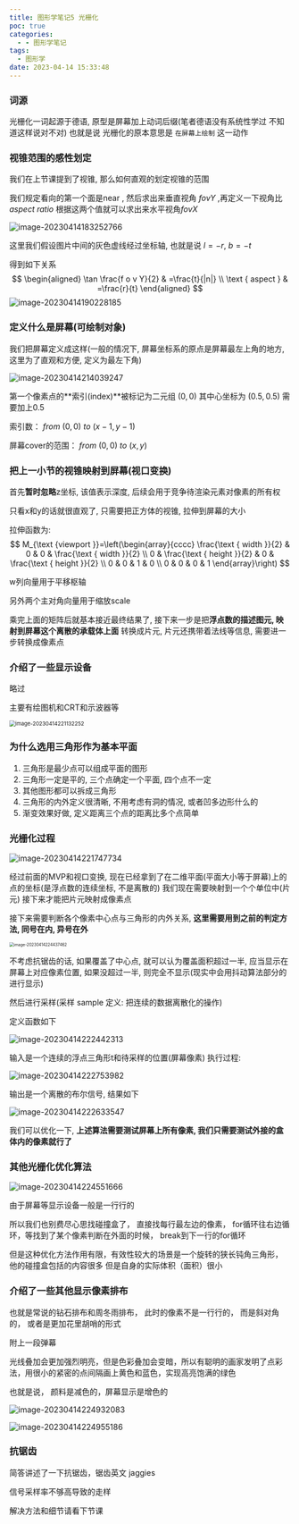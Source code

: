 ```yaml
---
title: 图形学笔记5 光栅化
poc: true
categories:
  - - 图形学笔记
tags:
  - 图形学
date: 2023-04-14 15:33:48
---
```


### 词源

光栅化一词起源于德语, 原型是屏幕加上动词后缀(笔者德语没有系统性学过 不知道这样说对不对) 也就是说 光栅化的原本意思是 `在屏幕上绘制` 这一动作

### 视锥范围的感性划定

我们在上节课提到了视锥, 那么如何直观的划定视锥的范围

我们规定看向的第一个面是near , 然后求出来垂直视角 $fovY$ ,再定义一下视角比 $aspect \ ratio$ 根据这两个值就可以求出来水平视角$fovX$ 

![image-20230414183252766](https://raw.githubusercontent.com/Valkierja/ALLPIC/main/img/202304141832803.png)

 这里我们假设图片中间的灰色虚线经过坐标轴, 也就是说 $l=-r,$ $b=-t$

得到如下关系
$$
\begin{aligned}
\tan \frac{f o v Y}{2} & =\frac{t}{|n|} \\
\text { aspect } & =\frac{r}{t}
\end{aligned}
$$
![image-20230414190228185](https://raw.githubusercontent.com/Valkierja/ALLPIC/main/img/202304141902223.png)

### 定义什么是屏幕(可绘制对象)

我们把屏幕定义成这样(一般的情况下, 屏幕坐标系的原点是屏幕最左上角的地方, 这里为了直观和方便, 定义为最左下角)

![image-20230414214039247](https://raw.githubusercontent.com/Valkierja/ALLPIC/main/img/202304142140284.png)

第一个像素点的**索引(index)**被标记为二元组 $(0,0)$ 其中心坐标为 $(0.5,0.5)$ 需要加上0.5

索引数： $from \ (0,0)\ to \ (x-1,y-1)$

屏幕cover的范围： $from \ (0,0)\ to \ (x,y)$



### 把上一小节的视锥映射到屏幕(视口变换)

首先**暂时忽略**z坐标, 该值表示深度, 后续会用于竞争待渲染元素对像素的所有权

只看x和y的话就很直观了, 只需要把正方体的视锥, 拉伸到屏幕的大小

拉伸函数为:
$$
M_{\text {viewport }}=\left(\begin{array}{cccc}
\frac{\text { width }}{2} & 0 & 0 & \frac{\text { width }}{2} \\
0 & \frac{\text { height }}{2} & 0 & \frac{\text { height }}{2} \\
0 & 0 & 1 & 0 \\
0 & 0 & 0 & 1
\end{array}\right)
$$


w列向量用于平移枢轴

另外两个主对角向量用于缩放scale

乘完上面的矩阵后就基本接近最终结果了, 接下来一步是把**浮点数的描述图元, 映射到屏幕这个离散的承载体上面** 转换成片元, 片元还携带着法线等信息, 需要进一步转换成像素点

### 介绍了一些显示设备

略过

主要有绘图机和CRT和示波器等



<img src="https://raw.githubusercontent.com/Valkierja/ALLPIC/main/img/202304142211303.png" alt="image-20230414221132252" style="zoom: 67%;" />





### 为什么选用三角形作为基本平面

1. 三角形是最少点可以组成平面的图形
2. 三角形一定是平的, 三个点确定一个平面, 四个点不一定
3. 其他图形都可以拆成三角形
4. 三角形的内外定义很清晰, 不用考虑有洞的情况, 或者凹多边形什么的
5. 渐变效果好做, 定义距离三个点的距离比多个点简单





### 光栅化过程

![image-20230414221747734](https://raw.githubusercontent.com/Valkierja/ALLPIC/main/img/202304142217781.png)

经过前面的MVP和视口变换, 现在已经拿到了在二维平面(平面大小等于屏幕)上的点的坐标(是浮点数的连续坐标, 不是离散的) 我们现在需要映射到一个个单位中(片元) 接下来才能把片元映射成像素点

接下来需要判断各个像素中心点与三角形的内外关系, **这里需要用到之前的判定方法, 同号在内, 异号在外**

<img src="https://raw.githubusercontent.com/Valkierja/ALLPIC/main/img/202304142244503.png" alt="image-20230414224437462" style="zoom:50%;" />

不考虑抗锯齿的话, 如果覆盖了中心点, 就可以认为覆盖面积超过一半, 应当显示在屏幕上对应像素位置, 如果没超过一半, 则完全不显示(现实中会用抖动算法部分的进行显示)

然后进行采样(采样 sample 定义: 把连续的数据离散化的操作) 

定义函数如下

![image-20230414222442313](https://raw.githubusercontent.com/Valkierja/ALLPIC/main/img/202304142224341.png)

输入是一个连续的浮点三角形t和待采样的位置(屏幕像素) 执行过程:

![image-20230414222753982](https://raw.githubusercontent.com/Valkierja/ALLPIC/main/img/202304142227005.png)

输出是一个离散的布尔信号, 结果如下

![image-20230414222633547](https://raw.githubusercontent.com/Valkierja/ALLPIC/main/img/202304142226580.png)



我们可以优化一下, **上述算法需要测试屏幕上所有像素, 我们只需要测试外接的盒体内的像素就行了**

### 其他光栅化优化算法

![image-20230414224551666](https://raw.githubusercontent.com/Valkierja/ALLPIC/main/img/202304142245705.png)

由于屏幕等显示设备一般是一行行的

所以我们也别费尽心思找碰撞盒了， 直接找每行最左边的像素， for循环往右边循环，等找到了某个像素判断在外面的时候， break到下一行的for循环



但是这种优化方法作用有限，有效性较大的场景是一个旋转的狭长钝角三角形， 他的碰撞盒包括的内容很多 但是自身的实际体积（面积）很小



### 介绍了一些其他显示像素排布

也就是常说的钻石排布和周冬雨排布， 此时的像素不是一行行的， 而是斜对角的， 或者是更加花里胡哨的形式

附上一段弹幕

光线叠加会更加强烈明亮，但是色彩叠加会变暗，所以有聪明的画家发明了点彩法，用很小的紧密的点间隔画上黄色和蓝色，实现高亮饱满的绿色

也就是说， 颜料是减色的，屏幕显示是增色的

![image-20230414224932083](https://raw.githubusercontent.com/Valkierja/ALLPIC/main/img/202304142249175.png)

![image-20230414224955186](https://raw.githubusercontent.com/Valkierja/ALLPIC/main/img/202304142249248.png)

### 抗锯齿

简答讲述了一下抗锯齿，锯齿英文 jaggies

信号采样率不够高导致的走样

解决方法和细节请看下节课

